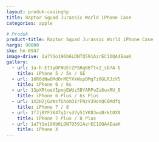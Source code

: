 ```yaml
---
layout: produk-casinghp
title: Raptor Squad Jurassic World iPhone Case
categories: apple

# Produk
product-title: Raptor Squad Jurassic World iPhone Case
harga: 90000
sku: hn-0947
image-drive: 1a7Y1o196b6LDNTQ591AzrEC1OQA4EaaK
gallery:
  - url: 1a-h-ET3yDFNUErZPSRq6Bftx2_sb7A-D
    title: iPhone 5 / 5s / SE
  - url: 16R8dNwOMdOrMEYXkWxpDMgTi0GLRJzVS
    title: iPhone 6 / 6s
  - url: 1SpXRtoeVIpmjEWUz5BYARPuZi6uxRU_8
    title: iPhone 6 Plus / 6s Plus
  - url: 1X2H2jGzWsfGhom31rFNzV39onQC6Mdfq
    title: iPhone 7 / 8
  - url: 1fJj8YF3K4Tq1rsd7y51YK83wsBrkt0X9
    title: iPhone 7 Plus / 8 Plus
  - url: 1a7Y1o196b6LDNTQ591AzrEC1OQA4EaaK
    title: iPhone X
---
```

